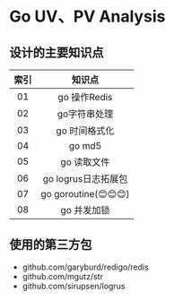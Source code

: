 # Go UV、PV Analysis

## 设计的主要知识点

|  索引   | 知识点  |
|  :----:  | :----:  |
| 01  | go 操作Redis |
| 02  | go字符串处理 |
| 03  | go 时间格式化 |
| 04  | go md5 |
| 05  | go 读取文件 |
| 06  | go logrus日志拓展包 |
| 07  | go goroutine(😊😊😊) |
| 08  | go 并发加锁 |


## 使用的第三方包
- github.com/garyburd/redigo/redis
- github.com/mgutz/str
- github.com/sirupsen/logrus